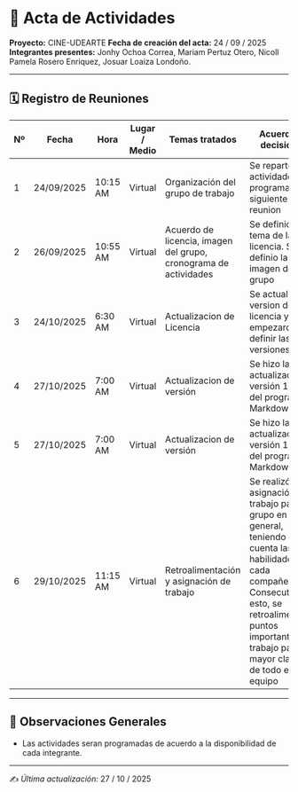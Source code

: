 # 📑 Acta de Actividades  

**Proyecto:** CINE-UDEARTE 
**Fecha de creación del acta:** 24 / 09 / 2025 
**Integrantes presentes:** Jonhy Ochoa Correa, Mariam Pertuz Otero, Nicoll Pamela Rosero Enriquez, Josuar Loaiza Londoño. 

---

## 🗓️ Registro de Reuniones  

| Nº | Fecha | Hora | Lugar / Medio | Temas tratados | Acuerdos y decisiones | Responsables | Próxima reunión |
|----|-------|------|---------------|----------------|-----------------------|--------------|-----------------|
| 1  | 24/09/2025 | 10:15 AM | Virtual | Organización del grupo de trabajo | Se reparten las actividades. Se programa la siguiente reunion | Jonhy Ochoa, Mariam Pertuz, Josuar Loaiza, Nicoll Rosero | 26/09/25 |
| 2  | 26/09/2025 | 10:55 AM | Virtual | Acuerdo de licencia, imagen del grupo, cronograma de actividades | Se definió el tema de la licencia. Se definio la imagen del grupo | Mariam Pertuz, Jonhy Ochoa, Josuar Loaiza, Nicoll Rosero | 24/10/25 |
| 3  | 24/10/2025 | 6:30 AM |  Virtual | Actualizacion de Licencia  | Se actualizó la version de la licencia y se empezaron a definir las versiones | Jonhy Ochoa | 27/10/25 |
| 4 | 27/10/2025 | 7:00 AM |  Virtual | Actualizacion de versión  | Se hizo la actualizacion versión 1.1.0 del programa en Markdown | Jonhy Ochoa | 29/10/25 |
| 5 | 27/10/2025 | 7:00 AM |  Virtual | Actualizacion de versión  | Se hizo la actualizacion versión 1.1.0 del programa en Markdown | Jonhy Ochoa | 29/10/25 |
| 6 | 29/10/2025 | 11:15 AM |  Virtual | Retroalimentación y asignación de trabajo | Se realizó la asignación de trabajo para el grupo en general, teniendo en cuenta las habilidades de cada compañero. Consecutivo a esto, se retroalimentaron puntos importantes del trabajo para mayor claridad de todo el equipo | Josuar Loaiza | 09/11/25 |


---

## 📝 Observaciones Generales  
- Las actividades seran programadas de acuerdo a la disponibilidad de cada integrante. 
    

---

✍️ *Última actualización:* 27 / 10 / 2025
